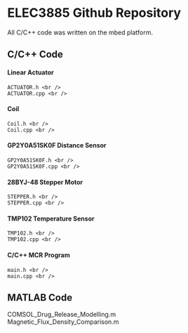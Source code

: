 # ELEC3885 Github Repository
All C/C++ code was written on the mbed platform.


## C/C++ Code

#### Linear Actuator <br />
    ACTUATOR.h <br />
    ACTUATOR.cpp <br />
#### Coil <br />
    Coil.h <br />
    Coil.cpp <br />
#### GP2Y0A51SK0F Distance Sensor <br />
    GP2Y0A51SK0F.h <br />
    GP2Y0A51SK0F.cpp <br />
#### 28BYJ-48 Stepper Motor <br />
    STEPPER.h <br />
    STEPPER.cpp <br />
#### TMP102 Temperature Sensor <br />
    TMP102.h <br />
    TMP102.cpp <br />

#### C/C++ MCR Program
    main.h <br />
    main.cpp <br />


## MATLAB Code

  COMSOL_Drug_Release_Modelling.m <br />
  Magnetic_Flux_Density_Comparison.m <br />



